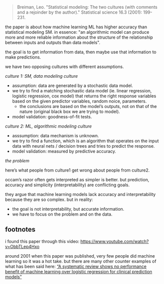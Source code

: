 > Breiman, Leo. "Statistical modeling: The two cultures (with comments and a rejoinder by the author)." Statistical science 16.3 (2001): 199-231.

the paper is about how machine learning ML has higher accuracy than statistical modeling SM. in essence: "an algorithmic model can produce more and more reliable information about the structure of the relationship between inputs and outputs than data models".

the goal is to get information from data, then maybe use that information to make predictions.

we have two opposing cultures with different assumptions.

_culture 1: SM, data modeling culture_

- assumption: data are generated by a stochastic data model.
- we try to find a matching stochastic data model (ie. linear regression, logistic regression, cox model) that returns the right response variables based on the given predictor variables, random noice, parameters.
  - the conclusions are based on the model’s outputs, not on that of the nature (original black box we are trying to model).
- model validation: goodness-of-fit tests.

_culture 2: ML, algorithmic modeling culture_

- asssumption: data mechanism is unknown.
- we try to find a function, which is an algorithm that operates on the input data with neural nets / decision trees and tries to predict the response.
- model validation: measured by predictive accuracy.

_the problem_

here’s what people from culture1 get wrong about people from culture2.

occam’s razor often gets interpreted as simpler is better. but prediction, accuracy and simplicity (interpretability) are conflicting goals. 

they argue that machine learning models lack accuracy and interpretability because they are so complex. but in reality:

- the goal is not interpretability, but accurate information.
- we have to focus on the problem and on the data.

## footnotes

i found this paper through this video: https://www.youtube.com/watch?v=ObbTLep4Hxo

around 2001 when this paper was published, very few people did machine learning so it was a hot take. but there are many other counter examples of what has been said here: [“A systematic review shows no performance benefit of machine learning over logistic regression for clinical prediction models”](https://pubmed.ncbi.nlm.nih.gov/30763612/)
